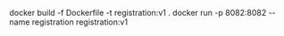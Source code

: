 docker build -f Dockerfile -t registration:v1 .
docker run -p 8082:8082 --name registration registration:v1
